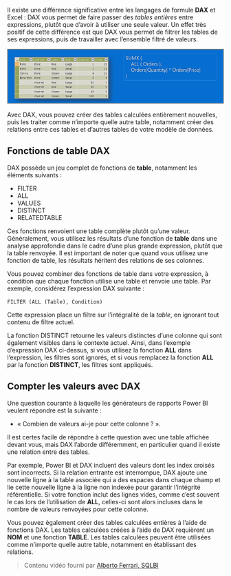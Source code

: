 Il existe une différence significative entre les langages de formule **DAX** et Excel : DAX vous permet de faire passer des *tables entières* entre expressions, plutôt que d’avoir à utiliser une seule valeur. Un effet très positif de cette différence est que DAX vous permet de filtrer les tables de ses expressions, puis de travailler avec l’ensemble filtré de valeurs.

![](media/7-6-dax-tables-and-filtering/dax-tables-filtering_1.png)

Avec DAX, vous pouvez créer des tables calculées entièrement nouvelles, puis les traiter comme n’importe quelle autre table, notamment créer des relations entre ces tables et d’autres tables de votre modèle de données.

## <a name="dax-table-functions"></a>Fonctions de table DAX
DAX possède un jeu complet de fonctions de **table**, notamment les éléments suivants :

* FILTER
* ALL
* VALUES
* DISTINCT
* RELATEDTABLE

Ces fonctions renvoient une table complète plutôt qu’une valeur. Généralement, vous utilisez les résultats d’une fonction de **table** dans une analyse approfondie dans le cadre d’une plus grande expression, plutôt que la table renvoyée. Il est important de noter que quand vous utilisez une fonction de table, les résultats héritent des relations de ses colonnes.

Vous pouvez combiner des fonctions de table dans votre expression, à condition que chaque fonction utilise une table et renvoie une table. Par exemple, considérez l’expression DAX suivante :

    FILTER (ALL (Table), Condition)

Cette expression place un filtre sur l’intégralité de la *table*, en ignorant tout contenu de filtre actuel.

La fonction DISTINCT retourne les valeurs distinctes d’une colonne qui sont également visibles dans le contexte actuel. Ainsi, dans l’exemple d’expression DAX ci-dessus, si vous utilisez la fonction **ALL** dans l’expression, les filtres sont ignorés, et si vous remplacez la fonction **ALL** par la fonction **DISTINCT**, les filtres sont appliqués.

## <a name="counting-values-with-dax"></a>Compter les valeurs avec DAX
Une question courante à laquelle les générateurs de rapports Power BI veulent répondre est la suivante :

* « Combien de valeurs ai-je pour cette colonne ? ».

Il est certes facile de répondre à cette question avec une table affichée devant vous, mais DAX l’aborde différemment, en particulier quand il existe une relation entre des tables.

Par exemple, Power BI et DAX incluent des valeurs dont les index croisés sont incorrects. Si la relation entrante est interrompue, DAX ajoute une nouvelle ligne à la table associée qui a des espaces dans chaque champ et lie cette nouvelle ligne à la ligne non indexée pour garantir l’intégrité référentielle. Si votre fonction inclut des lignes vides, comme c’est souvent le cas lors de l’utilisation de **ALL**, celles-ci sont alors incluses dans le nombre de valeurs renvoyées pour cette colonne.

Vous pouvez également créer des tables calculées entières à l’aide de fonctions DAX. Les tables calculées créées à l’aide de DAX requièrent un **NOM** et une fonction **TABLE**. Les tables calculées peuvent être utilisées comme n’importe quelle autre table, notamment en établissant des relations.

> Contenu vidéo fourni par [Alberto Ferrari, SQLBI](http://www.sqlbi.com/learning-dax)
> 
> 

